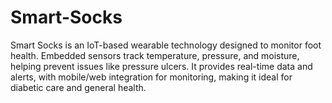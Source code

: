 # Smart-Socks
Smart Socks is an IoT-based wearable technology designed to monitor foot health. Embedded sensors track temperature, pressure, and moisture, helping prevent issues like pressure ulcers. It provides real-time data and alerts, with mobile/web integration for monitoring, making it ideal for diabetic care and general health.
